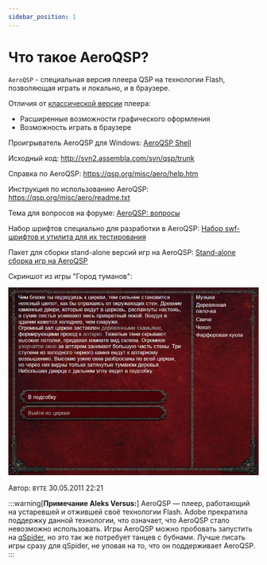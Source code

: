 ```yaml
---
sidebar_position: 1
---
```


# Что такое AeroQSP?
<!-- [:informarch_aeroqsp_wtfit] -->

`AeroQSP` - специальная версия плеера QSP на технологии Flash, позволяющая играть и локально, и в браузере.

Отличия от [классической версии](https://qsp.org/index.php?option=com_content&view=article&id=64&Itemid=56) плеера:

* Расширенные возможности графического оформления
* Возможность играть в браузере

Проигрыватель AeroQSP для Windows: [AeroQSP Shell](https://qsp.org/index.php?option=com_content&view=article&id=64&Itemid=56)

Исходный код: http://svn2.assembla.com/svn/qsp/trunk

Справка по AeroQSP: https://qsp.org/misc/aero/help.htm

Инструкция по использованию AeroQSP: https://qsp.org/misc/aero/readme.txt

Тема для вопросов на форуме: [AeroQSP: вопросы](https://qsp.org/index.php?option=com_agora&task=topic&id=14&Itemid=57)

Набор шрифтов специально для разработки в AeroQSP: [Набор swf-шрифтов и утилита для их тестирования](https://qsp.org/index.php?option=com_agora&task=topic&id=328&Itemid=57)

Пакет для сборки stand-alone версий игр на AeroQSP: [Stand-alone сборка игр на AeroQSP](https://qsp.org/index.php?option=com_content&view=article&id=117&Itemid=56)

Скриншот из игры "Город туманов":

![city_of_mist](images/cityofmist.png)

Автор: `BYTE`
30.05.2011 22:21

:::warning[**Примечание Aleks Versus:**]
AeroQSP — плеер, работающий на устаревшей и отжившей своё технологии Flash. Adobe прекратила поддержку данной технологии, что означает, что AeroQSP стало невозможно использовать. Игры AeroQSP можно пробовать запустить на [qSpider](../../../articles/qspider_0120/index.md), но это так же потребует танцев с бубнами. Лучше писать игры сразу для qSpider, не уповая на то, что он поддерживает AeroQSP.
:::